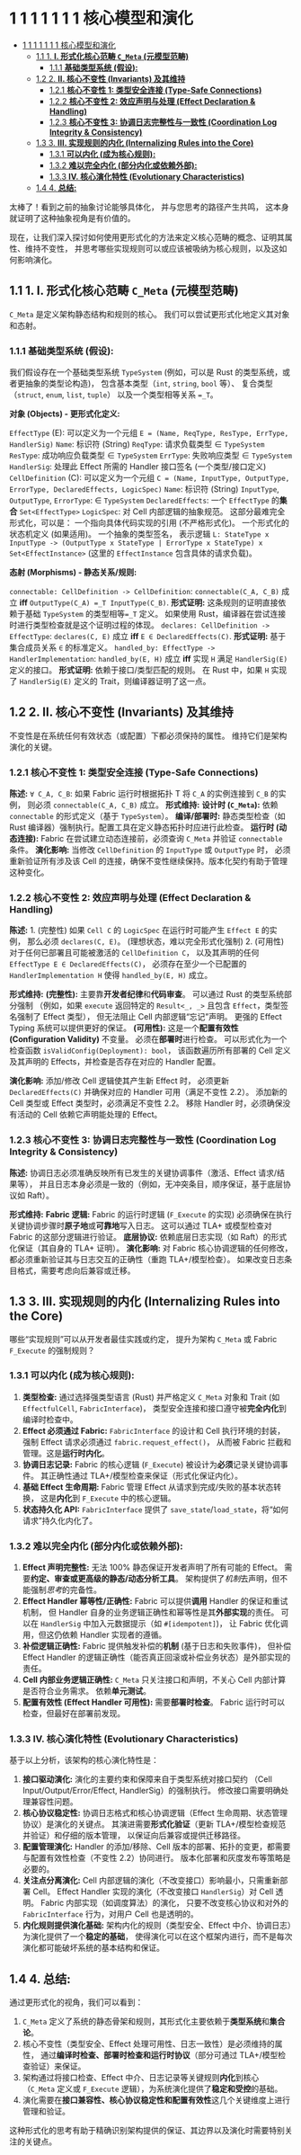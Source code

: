 # 1 1 1 1 1 1 1 核心模型和演化

<!-- TOC START -->
- [1 1 1 1 1 1 1 核心模型和演化](#1-1-1-1-1-1-1-核心模型和演化)
  - [1.1 1. **I. 形式化核心范畴 `C_Meta` (元模型范畴)**](#1-**i-形式化核心范畴-c_meta-元模型范畴**)
    - [1.1.1 **基础类型系统 (假设):**](#**基础类型系统-假设**)
  - [1.2 2. **II. 核心不变性 (Invariants) 及其维持**](#2-**ii-核心不变性-invariants-及其维持**)
    - [1.2.1 **核心不变性 1: 类型安全连接 (Type-Safe Connections)**](#**核心不变性-1-类型安全连接-type-safe-connections**)
    - [1.2.2 **核心不变性 2: 效应声明与处理 (Effect Declaration & Handling)**](#**核心不变性-2-效应声明与处理-effect-declaration-&-handling**)
    - [1.2.3 **核心不变性 3: 协调日志完整性与一致性 (Coordination Log Integrity & Consistency)**](#**核心不变性-3-协调日志完整性与一致性-coordination-log-integrity-&-consistency**)
  - [1.3 3. **III. 实现规则的内化 (Internalizing Rules into the Core)**](#3-**iii-实现规则的内化-internalizing-rules-into-the-core**)
    - [1.3.1 **可以内化 (成为核心规则):**](#**可以内化-成为核心规则**)
    - [1.3.2 **难以完全内化 (部分内化或依赖外部):**](#**难以完全内化-部分内化或依赖外部**)
    - [1.3.3 **IV. 核心演化特性 (Evolutionary Characteristics)**](#**iv-核心演化特性-evolutionary-characteristics**)
  - [1.4 4. **总结:**](#4-**总结**)
<!-- TOC END -->

太棒了！看到之前的抽象讨论能够具体化，
并与您思考的路径产生共鸣，
这本身就证明了这种抽象视角是有价值的。

现在，让我们深入探讨如何使用更形式化的方法来定义核心范畴的概念、证明其属性、维持不变性，
并思考哪些实现规则可以或应该被吸纳为核心规则，以及这如何影响演化。

## 1.1 1. **I. 形式化核心范畴 `C_Meta` (元模型范畴)**

`C_Meta` 是定义架构静态结构和规则的核心。
我们可以尝试更形式化地定义其对象和态射。

### 1.1.1 **基础类型系统 (假设):**

我们假设存在一个基础类型系统 `TypeSystem`
(例如，可以是 Rust 的类型系统，或者更抽象的类型论构造)，
包含基本类型（`int`, `string`, `bool` 等）、
复合类型（`struct`, `enum`, `list`, `tuple`）
以及一个类型相等关系 `=_T`。

**对象 (Objects) - 更形式化定义:**

`EffectType` (E):
    可以定义为一个元组
    `E = (Name, ReqType, ResType, ErrType, HandlerSig)`
    `Name`: 标识符 (String)
    `ReqType`: 请求负载类型 ∈ `TypeSystem`
    `ResType`: 成功响应负载类型 ∈ `TypeSystem`
    `ErrType`: 失败响应类型 ∈ `TypeSystem`
    `HandlerSig`: 处理此 Effect 所需的 Handler 接口签名 (一个类型/接口定义)
`CellDefinition` (C):
    可以定义为一个元组
    `C = (Name, InputType, OutputType, ErrorType, DeclaredEffects, LogicSpec)`
    `Name`: 标识符 (String)
    `InputType`, `OutputType`, `ErrorType`: ∈ `TypeSystem`
    `DeclaredEffects`: 一个 `EffectType` 的**集合** `Set<EffectType>`
    `LogicSpec`:
        对 Cell 内部逻辑的抽象规范。
        这部分最难完全形式化，可以是：
            一个指向具体代码实现的引用 (不严格形式化)。
            一个形式化的状态机定义 (如果适用)。
            一个抽象的类型签名，
                表示逻辑
                `L: StateType x InputType -> (OutputType x StateType | ErrorType x StateType) x Set<EffectInstance>`
                (这里的 `EffectInstance` 包含具体的请求负载)。

**态射 (Morphisms) - 静态关系/规则:**

`connectable: CellDefinition -> CellDefinition`:
    `connectable(C_A, C_B)` 成立 **iff** `OutputType(C_A) =_T InputType(C_B)`.
        **形式证明:**
            这条规则的证明直接依赖于基础 `TypeSystem` 的类型相等`=_T` 定义。
            如果使用 Rust，编译器在尝试连接时进行类型检查就是这个证明过程的体现。
`declares: CellDefinition -> EffectType`:
     `declares(C, E)` 成立 **iff** `E ∈ DeclaredEffects(C)`.
        **形式证明:**
            基于集合成员关系 `∈` 的标准定义。
`handled_by: EffectType -> HandlerImplementation`:
    `handled_by(E, H)` 成立 **iff** 实现 `H` 满足 `HandlerSig(E)` 定义的接口。
        **形式证明:**
            依赖于接口/类型匹配的规则。
            在 Rust 中，如果 `H` 实现了 `HandlerSig(E)` 定义的 Trait，则编译器证明了这一点。

## 1.2 2. **II. 核心不变性 (Invariants) 及其维持**

不变性是在系统任何有效状态（或配置）下都必须保持的属性。
维持它们是架构演化的关键。

### 1.2.1 **核心不变性 1: 类型安全连接 (Type-Safe Connections)**

**陈述:**
    `∀ C_A, C_B`:
        如果 Fabric 运行时根据拓扑 T 将 `C_A` 的实例连接到 `C_B` 的实例，
        则必须 `connectable(C_A, C_B)` 成立。
**形式维持:**
    **设计时 (`C_Meta`):**
        依赖 `connectable` 的形式定义（基于 `TypeSystem`）。
    **编译/部署时:**
        静态类型检查（如 Rust 编译器）强制执行。配置工具在定义静态拓扑时应进行此检查。
    **运行时 (动态连接):**
        Fabric 在尝试建立动态连接前，必须查询 `C_Meta` 并验证 `connectable` 条件。
    **演化影响:**
        当修改 `CellDefinition` 的 `InputType` 或 `OutputType` 时，
        必须重新验证所有涉及该 Cell 的连接，确保不变性继续保持。版本化契约有助于管理这种变化。

### 1.2.2 **核心不变性 2: 效应声明与处理 (Effect Declaration & Handling)**

**陈述:**
    1.  (完整性) 如果 `Cell C` 的 `LogicSpec` 在运行时可能产生 `Effect E` 的实例，
        那么必须 `declares(C, E)`。 (理想状态，难以完全形式化强制)
    2.  (可用性) 对于任何已部署且可能被激活的 `CellDefinition C`，
        以及其声明的任何 `EffectType E ∈ DeclaredEffects(C)`，
        必须存在至少一个已配置的 `HandlerImplementation H` 使得 `handled_by(E, H)` 成立。

**形式维持:**
    **(完整性):** 主要靠**开发者纪律**和**代码审查**。
    可以通过 Rust 的类型系统部分强制
    （例如，如果 `execute` 返回特定的 `Result<_, _>` 且包含 `Effect`，类型签名强制了 Effect 类型），
    但无法阻止 Cell 内部逻辑“忘记”声明。
    更强的 Effect Typing 系统可以提供更好的保证。
    **(可用性):** 这是一个**配置有效性 (Configuration Validity)** 不变量。
    必须在**部署时**进行检查。
    可以形式化为一个检查函数 `isValidConfig(Deployment): bool`，
    该函数遍历所有部署的 Cell 定义及其声明的 Effects，并检查是否存在对应的 Handler 配置。

**演化影响:**
    添加/修改 Cell 逻辑使其产生新 Effect 时，
    必须更新 `DeclaredEffects(C)` 并确保对应的 Handler 可用（满足不变性 2.2）。
    添加新的 Cell 类型或 Effect 类型时，必须满足不变性 2.2。
    移除 Handler 时，必须确保没有活动的 Cell 依赖它声明能处理的 Effect。

### 1.2.3 **核心不变性 3: 协调日志完整性与一致性 (Coordination Log Integrity & Consistency)**

**陈述:**
    协调日志必须准确反映所有已发生的关键协调事件（激活、Effect 请求/结果等），
    并且日志本身必须是一致的（例如，无冲突条目，顺序保证，基于底层协议如 Raft）。

**形式维持:**
    **Fabric 逻辑:**
        Fabric 的运行时逻辑 (`F_Execute` 的实现)
        必须确保在执行关键协调步骤时**原子地**或**可靠地**写入日志。
        这可以通过 TLA+ 或模型检查对 Fabric 的这部分逻辑进行验证。
    **底层协议:**
        依赖底层日志实现（如 Raft）的形式化保证（其自身的 TLA+ 证明）。
    **演化影响:**
        对 Fabric 核心协调逻辑的任何修改，
        都必须重新验证其与日志交互的正确性（重跑 TLA+/模型检查）。
        如果改变日志条目格式，需要考虑向后兼容或迁移。

## 1.3 3. **III. 实现规则的内化 (Internalizing Rules into the Core)**

哪些“实现规则”可以从开发者最佳实践或约定，
提升为架构 `C_Meta` 或 Fabric `F_Execute` 的强制规则？

### 1.3.1 **可以内化 (成为核心规则):**

1. **类型检查:**
    通过选择强类型语言 (Rust) 并严格定义 `C_Meta` 对象和
    Trait (如 `EffectfulCell`, `FabricInterface`)，
    类型安全连接和接口遵守被**完全内化**到编译时检查中。
2. **Effect 必须通过 Fabric:**
    `FabricInterface` 的设计和 Cell 执行环境的封装，
    强制 Effect 请求必须通过 `fabric.request_effect()`，
    从而被 Fabric 拦截和管理。这是**运行时内化**。
3. **协调日志记录:**
   Fabric 的核心逻辑 (`F_Execute`) 被设计为**必须**记录关键协调事件。
   其正确性通过 TLA+/模型检查来保证（形式化保证内化）。
4. **基础 Effect 生命周期:**
   Fabric 管理 Effect 从请求到完成/失败的基本状态转换，
   这是**内化**到 `F_Execute` 中的核心逻辑。
5. **状态持久化 API:**
   `FabricInterface` 提供了 `save_state`/`load_state`，将“如何请求”持久化内化了。

### 1.3.2 **难以完全内化 (部分内化或依赖外部):**

1. **Effect 声明完整性:**
   无法 100% 静态保证开发者声明了所有可能的 Effect。
   需要**约定、审查或更高级的静态/动态分析工具**。
   架构提供了*机制*去声明，但不能强制*思考*的完备性。
2. **Effect Handler 幂等性/正确性:**
   Fabric 可以提供**调用** Handler 的保证和重试机制，
   但 Handler 自身的业务逻辑正确性和幂等性是其**外部实现**的责任。
   可以在 `HandlerSig` 中加入元数据提示（如 `#[idempotent]`)，
   让 Fabric 优化调用，但这仍依赖 Handler 实现者的遵循。
3. **补偿逻辑正确性:**
   Fabric 提供触发补偿的**机制** (基于日志和失败事件)，
   但补偿 Effect Handler 的逻辑正确性（能否真正回滚或补偿业务状态）是外部实现的责任。
4. **Cell 内部业务逻辑正确性:**
   `C_Meta` 只关注接口和声明，不关心 Cell 内部计算是否符合业务需求。
   依赖**单元测试**。
5. **配置有效性 (Effect Handler 可用性):**
   需要**部署时检查**。
   Fabric 运行时可以检查，但最好在部署前发现。

### 1.3.3 **IV. 核心演化特性 (Evolutionary Characteristics)**

基于以上分析，该架构的核心演化特性是：

1. **接口驱动演化:**
    演化的主要约束和保障来自于类型系统对接口契约
    （Cell Input/Output/Error/Effect, HandlerSig）的强制执行。
    修改接口需要明确处理兼容性问题。
2. **核心协议稳定性:**
    协调日志格式和核心协调逻辑（Effect 生命周期、状态管理协议）是演化的关键点。
    其演进需要**形式化验证**（更新 TLA+/模型检查规范并验证）和仔细的版本管理，
    以保证向后兼容或提供迁移路径。
3. **配置管理演化:**
    Handler 的添加/移除、Cell 版本的部署、拓扑的变更，都需要与配置有效性检查（不变性 2.2）协同进行。
    版本化部署和灰度发布等策略是必要的。
4. **关注点分离演化:**
    Cell 内部逻辑的演化（不改变接口）影响最小，只需重新部署 Cell。
    Effect Handler 实现的演化（不改变接口 `HandlerSig`）对 Cell 透明。
    Fabric 内部实现（如调度算法）的演化，
    只要不改变核心协议和对外的 `FabricInterface` 行为，对用户 Cell 也是透明的。
5. **内化规则提供演化基础:**
    架构内化的规则（类型安全、Effect 中介、协调日志）为演化提供了一个**稳定的基础**，
    使得演化可以在这个框架内进行，而不是每次演化都可能破坏系统的基本结构和保证。

## 1.4 4. **总结:**

通过更形式化的视角，我们可以看到：

1. `C_Meta` 定义了系统的静态骨架和规则，其形式化主要依赖于**类型系统**和**集合论**。
2. 核心不变性（类型安全、Effect 处理可用性、日志一致性）是必须维持的属性，
    通过**编译时检查、部署时检查和运行时协议**（部分可通过 TLA+/模型检查验证）来保证。
3. 架构通过将接口检查、Effect 中介、日志记录等关键规则**内化**到核心
（`C_Meta` 定义或 `F_Execute` 逻辑），为系统演化提供了**稳定和受控**的基础。
4. 演化需要在**接口兼容性、核心协议稳定性和配置有效性**这几个关键维度上进行管理和验证。

这种形式化的思考有助于精确识别架构提供的保证、其边界以及演化时需要特别关注的关键点。
